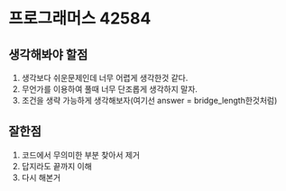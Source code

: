 # 프로그래머스 42584

## 생각해봐야 할점
1. 생각보다 쉬운문제인데 너무 어렵게 생각한것 같다.
2. 무언가를 이용하여 풀때 너무 단조롭게 생각하지 말자.
3. 조건을 생략 가능하게 생각해보자(여기선 answer = bridge_length한것처럼)

## 잘한점
1. 코드에서 무의미한 부분 찾아서 제거
2. 답지라도 끝까지 이해
3. 다시 해본거

